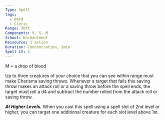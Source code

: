 ```yaml
---
Type: Spell
tags:
  - Bard
  - Cleric
Range: 30ft
Components: V, S, M
School: Enchantment
Ressource: 1 action
Duration: Concentration, 1min
Spell LV: 1
---
```

M = a drop of blood

Up to three creatures of your choice that you can see within range must make Charisma saving throws. Whenever a target that fails this saving throw makes an attack roll or a saving throw before the spell ends, the target must roll a d4 and subtract the number rolled from the attack roll or saving throw.

**_At Higher Levels._** When you cast this spell using a spell slot of 2nd level or higher, you can target one additional creature for each slot level above 1st.